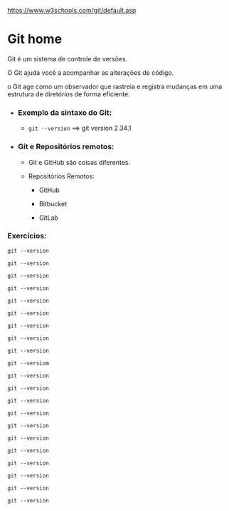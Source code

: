 https://www.w3schools.com/git/default.asp

# Git home

Git é um sistema de controle de versões.

O Git ajuda você a acompanhar as alterações de código.

o Git age como um observador que rastreia e registra mudanças em uma estrutura de diretórios de forma eficiente.

- ### Exemplo da sintaxe do Git:

  - `git --version` ==> git version 2.34.1

- ### Git e Repositórios remotos:

  - Git e GitHub são coisas diferentes.

  - Repositórios Remotos:

    - GitHub

    - Bitbucket

    - GitLab

### Exercícios:

    git --version

    git --version

    git --version

    git --version

    git --version

    git --version

    git --version

    git --version

    git --version

    git --versiom

    git --version

    git --version

    git --version

    git --version

    git --version

    git --version

    git --version

    git --version

    git --version

    git --version

    git --version
